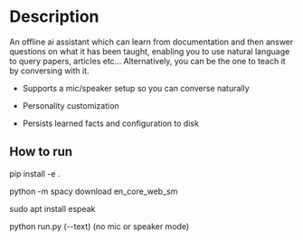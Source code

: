 # Description

An offline ai assistant which can learn from documentation and then answer questions on what it has been taught, enabling you to use natural language to query papers, articles etc... Alternatively, you can be the one to teach it by conversing with it.

- Supports a mic/speaker setup so you can converse naturally
  
- Personality customization
  
- Persists learned facts and configuration to disk

## How to run

pip install -e .

python -m spacy download en_core_web_sm

sudo apt install espeak

python run.py (--text)      (no mic or speaker mode)


